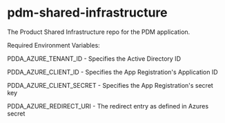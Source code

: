 # pdm-shared-infrastructure
The Product Shared Infrastructure repo for the PDM application.

Required Environment Variables:

PDDA_AZURE_TENANT_ID - Specifies the Active Directory ID

PDDA_AZURE_CLIENT_ID - Specifies the App Registration's Application ID

PDDA_AZURE_CLIENT_SECRET - Specifies the App Registration's secret key

PDDA_AZURE_REDIRECT_URI - The redirect entry as defined in Azures secret
